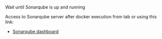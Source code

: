 Wait until Sonarqube is up and running

Access to Sonarqube server after docker execution from tab or using this link:
* [Sonarqube dashboard](https://[[HOST_SUBDOMAIN]]-9000-[[KATACODA_HOST]].environments.katacoda.com/)
